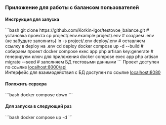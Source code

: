 <h3>Приложение для работы с балансом пользователей</h3>

<h4>Инструкция для запуска</h4>
```bash
git clone https://github.com/Korkin-Igor/testovoe_balance.git # установка проекта
cp project/.env.example project/.env # создаем .env (не забудьте заполнить)
ln -s project/.env deploy/.env # оставляем ссылку в deploy на .env
cd deploy
docker compose up -d --build # собираем проект
docker compose exec app php artisan key:generate # генерируем ключ для приложения
docker compose exec app php artisan migrate --seed # заполняем БД тестовыми данными
```
Проект доступен по ссылке <a href="http://localhost:8000">localhost:8000/api</a> <br>
Интерфейс для взаимодействия с БД доступен по ссылке <a href="http://localhost:8080">localhost:8080</a>

<h4>Положить сервера</h4>
```bash
docker compose down
```

<h4>Для запуска в следующий раз</h4>
```bash
docker compose up -d
```